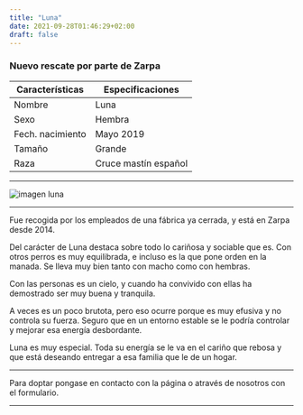 ```yaml
---
title: "Luna"
date: 2021-09-28T01:46:29+02:00
draft: false
---
```


### Nuevo rescate por parte de Zarpa

|Características|Especificaciones|
|--|--|
|Nombre|Luna|
|Sexo|Hembra|
|Fech. nacimiento|Mayo 2019|
|Tamaño|Grande|
|Raza|Cruce mastín español|

 -------------------------

 ![imagen luna](/img/luna.jpg)

  -------------------------

Fue recogida por los empleados de una fábrica ya cerrada, y está en Zarpa desde 2014.

Del carácter de Luna destaca sobre todo lo cariñosa y sociable que es. Con otros perros es muy equilibrada, e incluso es la que pone orden en la manada. Se lleva muy bien tanto con macho como con hembras.

Con las personas es un cielo, y cuando ha convivido con ellas ha demostrado ser muy buena y tranquila.

A veces es un poco brutota, pero eso ocurre porque es muy efusiva y no controla su fuerza. Seguro que en un entorno estable se le podría controlar y mejorar esa energía desbordante.

Luna es muy especial. Toda su energía se le va en el cariño que rebosa y que está deseando entregar a esa familia que le de un hogar.

 -------------------------

Para doptar pongase en contacto con la página o através de nosotros con el formulario.

 -------------------------